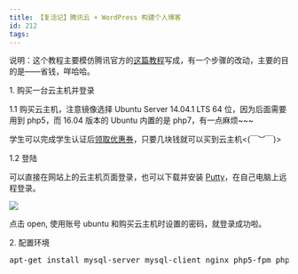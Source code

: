 ```yaml
---
title: 【复活记】腾讯云 + WordPress 构建个人博客
id: 212
tags:
---
```


说明：这个教程主要模仿腾讯官方的[这篇教程](https://www.qcloud.com/community/article/175)写成，有一个步骤的改动，主要的目的是——省钱，咩哈哈。

1\. 购买一台云主机并登录

1.1 购买云主机，注意镜像选择 Ubuntu Server 14.04.1 LTS 64 位，因为后面需要用到 php5，而 16.04 版本的 Ubuntu 内置的是 php7，有一点麻烦~~~

学生可以完成学生认证后[领取优惠券](https://www.qcloud.com/act/campus)，只要几块钱就可以买到云主机&lt;(￣︶￣)&gt;

1.2 登陆

可以直接在网站上的云主机页面登录，也可以下载并安装 [Putty](http://www.chiark.greenend.org.uk/~sgtatham/putty/latest.html)，在自己电脑上远程登录。

![](http://118.89.242.250/wp-content/uploads/2017/03/QQ图片20170314152119.png)

点击 open, 使用账号 ubuntu 和购买云主机时设置的密码，就登录成功啦。

2\. 配置环境
<pre class="theme:solarized-light font-size:14 lang:sh decode:true ">apt-get install mysql-server mysql-client nginx php5-fpm php5-mysql</pre>
&nbsp;